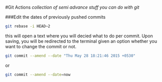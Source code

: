 #Git Actions
<i>collection of semi advance stuff you can do with git</i>

###Edit the dates of previously pushed commits
```bash
git rebase -i HEAD~2
```
this will open a text where you will decied what to do per commit. Upon saving, you will be redirected to the terminal given an option whether you want to change the commit or not.
```bash
git commit --amend --date "Thu May 28 18:21:46 2015 +0530"
```
or
```bash
git commit --amend --date=now
```
